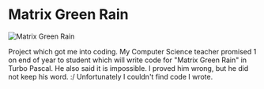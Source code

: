 # Matrix Green Rain

![Matrix Green Rain](https://github.com/Skoteinos1/matrix/blob/main/matrix.png)

Project which got me into coding. My Computer Science teacher promised 1 on end of year to student which will write code for "Matrix Green Rain" in Turbo Pascal. He also said it is impossible. I proved him wrong, but he did not keep his word. :/
Unfortunately I couldn't find code I wrote. 
